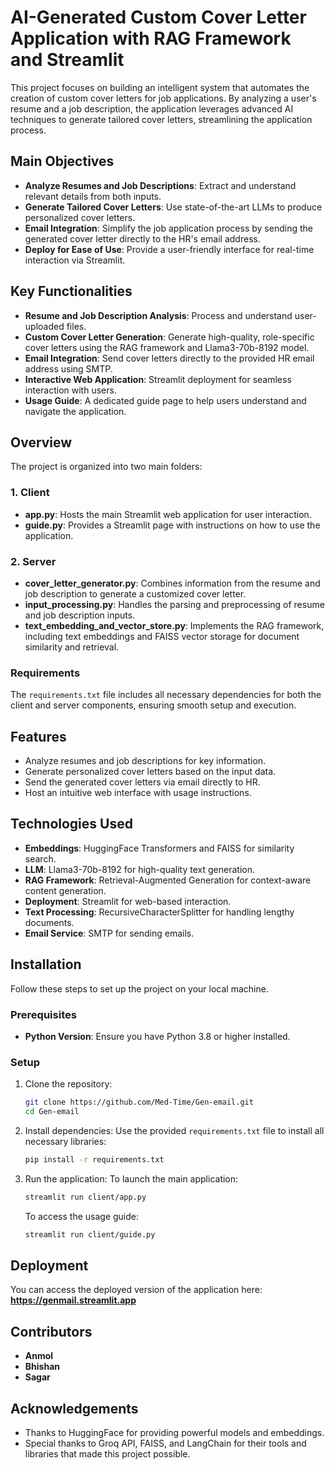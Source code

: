 # AI-Generated Custom Cover Letter Application with RAG Framework and Streamlit
This project focuses on building an intelligent system that automates the creation of custom cover letters for job applications. By analyzing a user's resume and a job description, the application leverages advanced AI techniques to generate tailored cover letters, streamlining the application process.

## Main Objectives
- **Analyze Resumes and Job Descriptions**: Extract and understand relevant details from both inputs.
- **Generate Tailored Cover Letters**: Use state-of-the-art LLMs to produce personalized cover letters.
- **Email Integration**: Simplify the job application process by sending the generated cover letter directly to the HR's email address.
- **Deploy for Ease of Use**: Provide a user-friendly interface for real-time interaction via Streamlit.

## Key Functionalities
- **Resume and Job Description Analysis**: Process and understand user-uploaded files.
- **Custom Cover Letter Generation**: Generate high-quality, role-specific cover letters using the RAG framework and Llama3-70b-8192 model.
- **Email Integration**: Send cover letters directly to the provided HR email address using SMTP.
- **Interactive Web Application**: Streamlit deployment for seamless interaction with users.
- **Usage Guide**: A dedicated guide page to help users understand and navigate the application.

## Overview
The project is organized into two main folders:

### 1. **Client**
   - **app.py**: Hosts the main Streamlit web application for user interaction.
   - **guide.py**: Provides a Streamlit page with instructions on how to use the application.

### 2. **Server**
   - **cover_letter_generator.py**: Combines information from the resume and job description to generate a customized cover letter.
   - **input_processing.py**: Handles the parsing and preprocessing of resume and job description inputs.
   - **text_embedding_and_vector_store.py**: Implements the RAG framework, including text embeddings and FAISS vector storage for document similarity and retrieval.

### Requirements
The `requirements.txt` file includes all necessary dependencies for both the client and server components, ensuring smooth setup and execution.

## Features
- Analyze resumes and job descriptions for key information.
- Generate personalized cover letters based on the input data.
- Send the generated cover letters via email directly to HR.
- Host an intuitive web interface with usage instructions.

## Technologies Used
- **Embeddings**: HuggingFace Transformers and FAISS for similarity search.
- **LLM**: Llama3-70b-8192 for high-quality text generation.
- **RAG Framework**: Retrieval-Augmented Generation for context-aware content generation.
- **Deployment**: Streamlit for web-based interaction.
- **Text Processing**: RecursiveCharacterSplitter for handling lengthy documents.
- **Email Service**: SMTP for sending emails.

## Installation
Follow these steps to set up the project on your local machine.

### Prerequisites
- **Python Version**: Ensure you have Python 3.8 or higher installed.

### Setup
1. Clone the repository:
   ```bash
   git clone https://github.com/Med-Time/Gen-email.git
   cd Gen-email
   ```

2. Install dependencies:
   Use the provided `requirements.txt` file to install all necessary libraries:
   ```bash
   pip install -r requirements.txt
   ```

3. Run the application:
   To launch the main application:
   ```bash
   streamlit run client/app.py
   ```

   To access the usage guide:
   ```bash
   streamlit run client/guide.py
   ```

## Deployment
You can access the deployed version of the application here:  
**https://genmail.streamlit.app**

## Contributors
- **Anmol**  
- **Bhishan**  
- **Sagar**

## Acknowledgements
- Thanks to HuggingFace for providing powerful models and embeddings.
- Special thanks to Groq API, FAISS, and LangChain for their tools and libraries that made this project possible.
